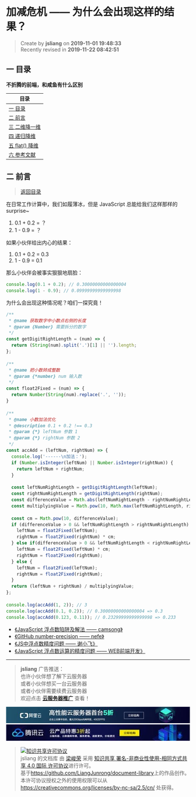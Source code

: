 加减危机 —— 为什么会出现这样的结果？
===

> Create by **jsliang** on **2019-11-01 19:48:33**  
> Recently revised in **2019-11-22 08:42:51**

## <a name="chapter-one" id="chapter-one"></a>一 目录

**不折腾的前端，和咸鱼有什么区别**

| 目录 |
| --- | 
| [一 目录](#chapter-one) | 
| <a name="catalog-chapter-two" id="catalog-chapter-two"></a>[二 前言](#chapter-two) |
| <a name="catalog-chapter-three" id="catalog-chapter-three"></a>[三 二维降一维](#chapter-three) |
| <a name="catalog-chapter-four" id="catalog-chapter-four"></a>[四 递归降维](#chapter-four) |
| <a name="catalog-chapter-five" id="catalog-chapter-five"></a>[五 flat() 降维](#chapter-five) |
| <a name="catalog-chapter-six" id="catalog-chapter-six"></a>[六 参考文献](#chapter-six) |

## <a name="chapter-two" id="chapter-two"></a>二 前言

> [返回目录](#chapter-one)

在日常工作计算中，我们如履薄冰，但是 JavaScript 总能给我们这样那样的 surprise~

1. 0.1 + 0.2 = ？
2. 1 - 0.9 = ？

如果小伙伴给出内心的结果：

1. 0.1 + 0.2 = 0.3
2. 1 - 0.9 = 0.1

那么小伙伴会被事实狠狠地扇脸：

```js
console.log(0.1 + 0.2); // 0.30000000000000004
console.log(1 - 0.9); // 0.09999999999999998
```

为什么会出现这种情况呢？咱们一探究竟！

```js
/**
 * @name 获取数字中小数点右侧的长度
 * @param {Number} 需要拆分的数字
 */
const getDigitRightLength = (num) => {
  return (String(num).split('.')[1] || '').length;
};

/**
 * @name 把小数转成整数
 * @param {*number} num 输入数
 */
const float2Fixed = (num) => {
  return Number(String(num).replace('.', ''));
}

/**
 * @name 小数加法优化
 * @description 0.1 + 0.2 !== 0.3
 * @param {*} leftNum 参数 1
 * @param {*} rightNum 参数 2
 */
const accAdd = (leftNum, rightNum) => {
  console.log('------\n加法：');
  if (Number.isInteger(leftNum) || Number.isInteger(rightNum)) {
    return leftNum + rightNum;
  }

  const leftNumRightLength = getDigitRightLength(leftNum);
  const rightNumRightLength = getDigitRightLength(rightNum);
  const differenceValue = Math.abs(leftNumRightLength - rightNumRightLength);
  const multiplyingValue = Math.pow(10, Math.max(leftNumRightLength, rightNumRightLength));

  const cm = Math.pow(10, differenceValue);
  if (differenceValue > 0 && leftNumRightLength > rightNumRightLength) {
    leftNum = float2Fixed(leftNum);
    rightNum = float2Fixed(rightNum) * cm;
  } else if(differenceValue > 0 && leftNumRightLength < rightNumRightLength) {
    leftNum = float2Fixed(leftNum) * cm;
    rightNum = float2Fixed(rightNum);
  } else {
    leftNum = float2Fixed(leftNum);
    rightNum = float2Fixed(rightNum);
  }
  return (leftNum + rightNum) / multiplyingValue;
};

console.log(accAdd(1, 2)); // 3
console.log(accAdd(0.1, 0.2)); // 0.30000000000000004 => 0.3
console.log(accAdd(0.123, 0.11)); // 0.23299999999999998 => 0.233
```

* [《JavaScript 浮点数陷阱及解法 —— camsong》](https://github.com/camsong/blog/issues/9)
* [《GitHub number-precision —— nefe》](https://github.com/nefe/number-precision/blob/master/src/index.ts)
* [《JS中浮点数精度问题 —— 谢小飞》](https://juejin.im/post/5aa1395c6fb9a028df223516)
* [《JavaScript 浮点数运算的精度问题 —— WEB前端开发》](https://www.html.cn/archives/7340)

---

> **jsliang** 广告推送：  
> 也许小伙伴想了解下云服务器  
> 或者小伙伴想买一台云服务器  
> 或者小伙伴需要续费云服务器  
> 欢迎点击 **[云服务器推广](https://github.com/LiangJunrong/document-library/blob/master/other-library/Monologue/%E7%A8%B3%E9%A3%9F%E8%89%B0%E9%9A%BE.md)** 查看！

[![图](../../../public-repertory/img/z-small-seek-ali-3.jpg)](https://promotion.aliyun.com/ntms/act/qwbk.html?userCode=w7hismrh)
[![图](../../../public-repertory/img/z-small-seek-tencent-2.jpg)](https://cloud.tencent.com/redirect.php?redirect=1014&cps_key=49f647c99fce1a9f0b4e1eeb1be484c9&from=console)

> <a rel="license" href="http://creativecommons.org/licenses/by-nc-sa/4.0/"><img alt="知识共享许可协议" style="border-width:0" src="https://i.creativecommons.org/l/by-nc-sa/4.0/88x31.png" /></a><br /><span xmlns:dct="http://purl.org/dc/terms/" property="dct:title">jsliang 的文档库</span> 由 <a xmlns:cc="http://creativecommons.org/ns#" href="https://github.com/LiangJunrong/document-library" property="cc:attributionName" rel="cc:attributionURL">梁峻荣</a> 采用 <a rel="license" href="http://creativecommons.org/licenses/by-nc-sa/4.0/">知识共享 署名-非商业性使用-相同方式共享 4.0 国际 许可协议</a>进行许可。<br />基于<a xmlns:dct="http://purl.org/dc/terms/" href="https://github.com/LiangJunrong/document-library" rel="dct:source">https://github.com/LiangJunrong/document-library</a>上的作品创作。<br />本许可协议授权之外的使用权限可以从 <a xmlns:cc="http://creativecommons.org/ns#" href="https://creativecommons.org/licenses/by-nc-sa/2.5/cn/" rel="cc:morePermissions">https://creativecommons.org/licenses/by-nc-sa/2.5/cn/</a> 处获得。